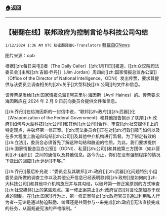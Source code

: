 ###  [:house:返回](README.md)
---


## 【秘翻在线】联邦政府为控制言论与科技公司勾结
`1/12/2024 1:36 AM UTC 秘密翻譯組G-Translators` [轉載自GNews](https://gnews.org/articles/2210481)

图片来源：opb

根据[[zh:每日来电]]者（The Daily Caller）[[zh:1月11日]]报道，[[zh:众议院司法委员会]]主席[[zh:吉姆·乔丹]]（Jim Jordan）周四向[[zh:国家情报总监办公室]]（Office of the Director of National Intelligence，ODNI）发出传票，要求其提供与该委员会调查相关的[[zh:关于]]大型科技[[zh:公司]]的文件和信息。

该传票是发给[[zh:国家情报总监]]阿夫里尔·海因斯（Avril Haines）的。传票要求海因斯应在 2024 年 2 月 9 日前向委员会提供文件和信息。

[[zh:乔丹]]在给海因斯的一封信中说，“联邦[[zh:政府]][[zh:武器]]化（Weaponization of the Federal Government）和其他报告揭示了联邦[[zh:政府]]如何与大型科技[[zh:公司]]和其他[[zh:公司]]合作，审查[[zh:社交媒体]]上的特定观点，并破坏第一修正案。[[zh:司法委员会]]正在对[[zh:行政]]部门如何以及在多大程度上胁迫和勾结[[zh:公司]]及其他中介机构进行监督。为了制定有效的[[zh:立法]]，委员会必须首先了解这种勾结和胁迫的性质。为此，我们要求提供[[zh:国家情报总监办公室]]（ODNI）、私营[[zh:公司]]和其他第三方团体（如非营利[[zh:组织]]）之间的通信以及其他信息。迄今为止，你们在没有强制程序的情况下做出的回应[[zh:远远]]不够。”

[[zh:乔丹]]最后补充说："委员会及其联邦[[zh:政府]][[zh:武器]]化问题特别小组委员会所做的调查工作以及其他公开信息已经表明联邦[[zh:政府]]是如何向[[zh:大科技公司]]和其他中介机构施压并与其勾结，以破坏第一修正案原则的方式审查[[zh:社交媒体]]上的某些观点。第一修正案禁止[[zh:政府官员]]对言论施加基于观点的限制。在[[zh:国家]]行为上，第一修正案禁止[[zh:政府官员]]通过利用私人行为者\--无论是通过胁迫鼓励、纠缠还是共同参与\--来完成[[zh:政府]]无法直接完成的任务，从而规避宪法的严格限制。“
